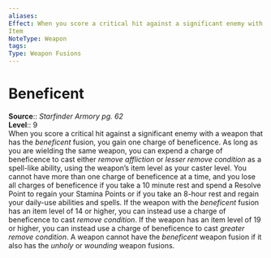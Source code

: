 ```yaml
---
aliases: 
Effect: When you score a critical hit against a significant enemy with a weapon that has the _beneficent_ fusion, you gain one charge of beneficence. As long as you are wielding the same weapon, you can expend a charge of beneficence to cast either _remove affliction_ or _lesser remove condition_ as a spell-like ability, using the weapon’s item level as your caster level. You cannot have more than one charge of beneficence at a time, and you lose all charges of beneficence if you take a 10 minute rest and spend a Resolve Point to regain your Stamina Points or if you take an 8-hour rest and regain your daily-use abilities and spells. If the weapon with the _beneficent_ fusion has an item level of 14 or higher, you can instead use a charge of beneficence to cast _remove condition_. If the weapon has an item level of 19 or higher, you can instead use a charge of beneficence to cast _greater remove condition_. A weapon cannot have the _beneficent_ weapon fusion if it also has the _unholy_ or _wounding_ weapon fusions.
Item
NoteType: Weapon
tags: 
Type: Weapon Fusions
---
```


# Beneficent

**Source**:: _Starfinder Armory pg. 62_  
**Level**:: 9  
When you score a critical hit against a significant enemy with a weapon that has the _beneficent_ fusion, you gain one charge of beneficence. As long as you are wielding the same weapon, you can expend a charge of beneficence to cast either _remove affliction_ or _lesser remove condition_ as a spell-like ability, using the weapon’s item level as your caster level. You cannot have more than one charge of beneficence at a time, and you lose all charges of beneficence if you take a 10 minute rest and spend a Resolve Point to regain your Stamina Points or if you take an 8-hour rest and regain your daily-use abilities and spells. If the weapon with the _beneficent_ fusion has an item level of 14 or higher, you can instead use a charge of beneficence to cast _remove condition_. If the weapon has an item level of 19 or higher, you can instead use a charge of beneficence to cast _greater remove condition_. A weapon cannot have the _beneficent_ weapon fusion if it also has the _unholy_ or _wounding_ weapon fusions.
